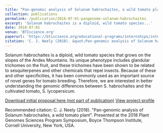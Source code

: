 ```yaml
---
title: "Pan-genomic analysis of Solanum habrochaites, a wild tomato plant"
collection: publications
permalink: /publication/2018-07-01-pangenome-solanum-habrochaites
excerpt: 'Solanum habrochaites is a diploid, wild tomato species...'
date: 2018-07-01
venue: 'BTIscience.org'
paperurl: 'https://btiscience.org/educational-programs/internships/interns/neely/'
citation: 'C. J. Neely (2018). &quot;Pan-genomic analysis of Solanum habrochaites, a wild tomato plant&quot;. Presented at the 2018 Plant Genomes Sciences Program Symposium, Boyce Thompson Institute, Cornell University, New York, USA.'
---
```

Solanum habrochaites is a diploid, wild tomato species that grows on the slopes of the Andes Mountains. Its unique phenotype includes glandular trichomes on the fruit, and these trichomes have been shown to be related to sesquiterpenes and other chemicals that repel insects. Because of these and other specificities, it has been commonly used as an important source of novel genes for tomato breeding. Therefore, we are interested in better understanding the genomic differences between S. habrochaites and the cultivated tomato, S. lycopersicum.

[Download initial proposal here (not part of publication)](http://cjneely10.github.io/files/Neely_C_Proposal.docx)
[View project profile](https://btiscience.org/educational-programs/internships/interns/neely/)

Recommended citation: C. J. Neely (2018). &quot;Pan-genomic analysis of Solanum habrochaites, a wild tomato plant&quot;. Presented at the 2018 Plant Genomes Sciences Program Symposium, Boyce Thompson Institute, Cornell University, New York, USA.